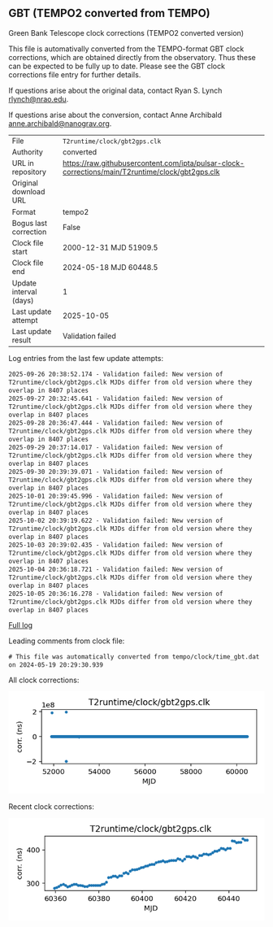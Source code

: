 
## GBT (TEMPO2 converted from TEMPO)

Green Bank Telescope clock corrections (TEMPO2 converted version)

This file is automativally converted from the TEMPO-format GBT
clock corrections, which are obtained directly from the observatory.
Thus these can be expected to be fully up to date. Please see the
GBT clock corrections file entry for further details.

If questions arise about the original data, contact Ryan S. Lynch
<rlynch@nrao.edu>.

If questions arise about the conversion, contact Anne Archibald
<anne.archibald@nanograv.org>.

|     |     |
|:--- |:--- |
| File | `T2runtime/clock/gbt2gps.clk` |
| Authority | converted |
| URL in repository | <https://raw.githubusercontent.com/ipta/pulsar-clock-corrections/main/T2runtime/clock/gbt2gps.clk> |
| Original download URL | <None> |
| Format | tempo2 |
| Bogus last correction | False |
| Clock file start | 2000-12-31 MJD 51909.5 |
| Clock file end | 2024-05-18 MJD 60448.5 |
| Update interval (days) | 1 |
| Last update attempt | 2025-10-05 |
| Last update result | Validation failed |

Log entries from the last few update attempts:
```
2025-09-26 20:38:52.174 - Validation failed: New version of T2runtime/clock/gbt2gps.clk MJDs differ from old version where they overlap in 8407 places
2025-09-27 20:32:45.641 - Validation failed: New version of T2runtime/clock/gbt2gps.clk MJDs differ from old version where they overlap in 8407 places
2025-09-28 20:36:47.444 - Validation failed: New version of T2runtime/clock/gbt2gps.clk MJDs differ from old version where they overlap in 8407 places
2025-09-29 20:37:14.017 - Validation failed: New version of T2runtime/clock/gbt2gps.clk MJDs differ from old version where they overlap in 8407 places
2025-09-30 20:39:39.071 - Validation failed: New version of T2runtime/clock/gbt2gps.clk MJDs differ from old version where they overlap in 8407 places
2025-10-01 20:39:45.996 - Validation failed: New version of T2runtime/clock/gbt2gps.clk MJDs differ from old version where they overlap in 8407 places
2025-10-02 20:39:19.622 - Validation failed: New version of T2runtime/clock/gbt2gps.clk MJDs differ from old version where they overlap in 8407 places
2025-10-03 20:39:02.435 - Validation failed: New version of T2runtime/clock/gbt2gps.clk MJDs differ from old version where they overlap in 8407 places
2025-10-04 20:36:18.721 - Validation failed: New version of T2runtime/clock/gbt2gps.clk MJDs differ from old version where they overlap in 8407 places
2025-10-05 20:36:16.278 - Validation failed: New version of T2runtime/clock/gbt2gps.clk MJDs differ from old version where they overlap in 8407 places
```
[Full log](https://raw.githubusercontent.com/ipta/pulsar-clock-corrections/main/log/T2runtime/clock/gbt2gps.clk.log)

Leading comments from clock file:

    # This file was automatically converted from tempo/clock/time_gbt.dat on 2024-05-19 20:29:30.939



All clock corrections:

![plot of all clock corrections](gbt2gps.clk.png "All corrections")

Recent clock corrections:

![plot of recent clock corrections](gbt2gps.clk.short.png "Recent corrections")

